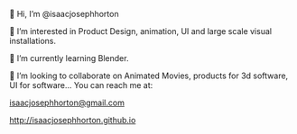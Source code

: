 👋 Hi, I’m @isaacjosephhorton

👀 I’m interested in Product Design, animation, UI and large scale visual installations.

🌱 I’m currently learning Blender.

💞️ I’m looking to collaborate on Animated Movies, products for 3d software, UI for software...
You can reach me at: 

isaacjosephhorton@gmail.com

http://isaacjosephhorton.github.io

